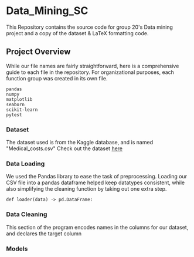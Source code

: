 # Data_Mining_SC
This Repository contains the source code for group 20's Data mining project and a copy of the dataset &amp; LaTeX formatting code.
## Project Overview
While our file names are fairly straightforward, here is a comprehensive guide to each file in the repository. For organizational purposes, each function group was created in its own file.
```
pandas 
numpy 
matplotlib
seaborn
scikit-learn
pytest
```
### Dataset
The dataset used is from the Kaggle database, and is named "Medical_costs.csv"
Check out the dataset [here](https://www.kaggle.com/datasets/waqi786/medical-costs)

### Data Loading
We used the Pandas library to ease the task of preprocessing. Loading our CSV file into a pandas dataframe helped keep datatypes consistent, while also simplifying the cleaning function by taking out one extra step.
```
def loader(data) -> pd.DataFrame:
```
### Data Cleaning
This section of the program encodes names in the columns for our dataset, and declares the target column

### Models


